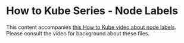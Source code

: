 # How to Kube Series - Node Labels

This content accompanies [this How to Kube video about node labels](https://www.youtube.com/watch?v=6rdWxSLyrHo&list=PLC6M23w-Wn5mk7EAiJGSNHTvR4kCydB1y&index=6&t=0s). Please consult the video for background about these files.

